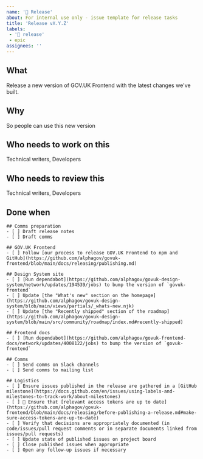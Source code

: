 ```yaml
---
name: '🚀 Release'
about: For internal use only - issue template for release tasks
title: 'Release vX.Y.Z'
labels: 
 - '🚀 release'
 - epic
assignees: ''
---
```


<!--

  This is a template for issues tracking the tasks we need to go through when releasing
  a new version of GOV.UK Template. Feel free to amend the content in the different sections,
  especially the task lists as there may be extra tasks specific to the release at hand.

-->

## What

Release a new version of GOV.UK Frontend with the latest changes we've built.

## Why

So people can use this new version

## Who needs to work on this

Technical writers, Developers

## Who needs to review this

Technical writers, Developers

## Done when

```[tasklist]
## Comms preparation
- [ ] Draft release notes
- [ ] Draft comms
```

```[tasklist]
## GOV.UK Frontend
- [ ] Follow [our process to release GOV.UK Frontend to npm and GitHub](https://github.com/alphagov/govuk-frontend/blob/main/docs/releasing/publishing.md)
```

```[tasklist]
## Design System site
- [ ] [Run dependabot](https://github.com/alphagov/govuk-design-system/network/updates/194539/jobs) to bump the version of `govuk-frontend`
- [ ] Update [the "What's new" section on the homepage](https://github.com/alphagov/govuk-design-system/blob/main/views/partials/_whats-new.njk)
- [ ] Update [the "Recently shipped" section of the roadmap](https://github.com/alphagov/govuk-design-system/blob/main/src/community/roadmap/index.md#recently-shipped)
```

```[tasklist]
## Frontend docs
- [ ] [Run dependabot](https://github.com/alphagov/govuk-frontend-docs/network/updates/4008122/jobs) to bump the version of `govuk-frontend`
```

```[tasklist]
## Comms
- [ ] Send comms on Slack channels
- [ ] Send comms to mailing list
```

```[tasklist]
## Logistics
- [ ] Ensure issues published in the release are gathered in a [GitHub milestone](https://docs.github.com/en/issues/using-labels-and-milestones-to-track-work/about-milestones)
- [ ] 🔑 Ensure that [relevant access tokens are up to date](https://github.com/alphagov/govuk-frontend/blob/main/docs/releasing/before-publishing-a-release.md#make-sure-access-tokens-are-up-to-date)
- [ ] Verify that decisions are appropriately documented (in code/issues/pull request comments or in separate documents linked from issues/pull requests)
- [ ] Update state of published issues on project board
- [ ] Close published issues when appropriate
- [ ] Open any follow-up issues if necessary
```
